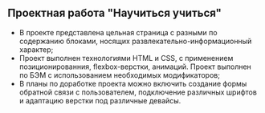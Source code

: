 ## Проектная работа "Научиться учиться"
* В проекте представлена цельная страница с разными по содержанию блоками, носящих развлекательно-информационный характер;
* Проект выполнен технологиями HTML и CSS, с применением позиционированния, flexbox-верстки, анимаций. Проект выполнен по БЭМ с использованием необходимых модификаторов;
* В планы по доработке проекта можно включить создание формы обратной связи с пользователем, подключение различных шрифтов и адаптацию верстки под различные девайсы.
